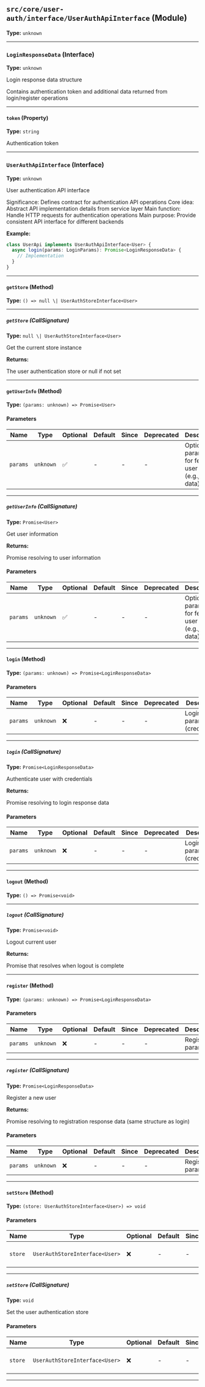 ## `src/core/user-auth/interface/UserAuthApiInterface` (Module)

**Type:** `unknown`

---

### `LoginResponseData` (Interface)

**Type:** `unknown`

Login response data structure

Contains authentication token and additional data returned from login/register operations

---

#### `token` (Property)

**Type:** `string`

Authentication token

---

### `UserAuthApiInterface` (Interface)

**Type:** `unknown`

User authentication API interface

Significance: Defines contract for authentication API operations
Core idea: Abstract API implementation details from service layer
Main function: Handle HTTP requests for authentication operations
Main purpose: Provide consistent API interface for different backends

**Example:**

```ts
class UserApi implements UserAuthApiInterface<User> {
  async login(params: LoginParams): Promise<LoginResponseData> {
    // Implementation
  }
}
```

---

#### `getStore` (Method)

**Type:** `() => null \| UserAuthStoreInterface<User>`

---

##### `getStore` (CallSignature)

**Type:** `null \| UserAuthStoreInterface<User>`

Get the current store instance

**Returns:**

The user authentication store or null if not set

---

#### `getUserInfo` (Method)

**Type:** `(params: unknown) => Promise<User>`

#### Parameters

| Name     | Type      | Optional | Default | Since | Deprecated | Description                                                   |
| -------- | --------- | -------- | ------- | ----- | ---------- | ------------------------------------------------------------- |
| `params` | `unknown` | ✅       | -       | -     | -          | Optional parameters for fetching user info (e.g., login data) |

---

##### `getUserInfo` (CallSignature)

**Type:** `Promise<User>`

Get user information

**Returns:**

Promise resolving to user information

#### Parameters

| Name     | Type      | Optional | Default | Since | Deprecated | Description                                                   |
| -------- | --------- | -------- | ------- | ----- | ---------- | ------------------------------------------------------------- |
| `params` | `unknown` | ✅       | -       | -     | -          | Optional parameters for fetching user info (e.g., login data) |

---

#### `login` (Method)

**Type:** `(params: unknown) => Promise<LoginResponseData>`

#### Parameters

| Name     | Type      | Optional | Default | Since | Deprecated | Description                    |
| -------- | --------- | -------- | ------- | ----- | ---------- | ------------------------------ |
| `params` | `unknown` | ❌       | -       | -     | -          | Login parameters (credentials) |

---

##### `login` (CallSignature)

**Type:** `Promise<LoginResponseData>`

Authenticate user with credentials

**Returns:**

Promise resolving to login response data

#### Parameters

| Name     | Type      | Optional | Default | Since | Deprecated | Description                    |
| -------- | --------- | -------- | ------- | ----- | ---------- | ------------------------------ |
| `params` | `unknown` | ❌       | -       | -     | -          | Login parameters (credentials) |

---

#### `logout` (Method)

**Type:** `() => Promise<void>`

---

##### `logout` (CallSignature)

**Type:** `Promise<void>`

Logout current user

**Returns:**

Promise that resolves when logout is complete

---

#### `register` (Method)

**Type:** `(params: unknown) => Promise<LoginResponseData>`

#### Parameters

| Name     | Type      | Optional | Default | Since | Deprecated | Description             |
| -------- | --------- | -------- | ------- | ----- | ---------- | ----------------------- |
| `params` | `unknown` | ❌       | -       | -     | -          | Registration parameters |

---

##### `register` (CallSignature)

**Type:** `Promise<LoginResponseData>`

Register a new user

**Returns:**

Promise resolving to registration response data (same structure as login)

#### Parameters

| Name     | Type      | Optional | Default | Since | Deprecated | Description             |
| -------- | --------- | -------- | ------- | ----- | ---------- | ----------------------- |
| `params` | `unknown` | ❌       | -       | -     | -          | Registration parameters |

---

#### `setStore` (Method)

**Type:** `(store: UserAuthStoreInterface<User>) => void`

#### Parameters

| Name    | Type                           | Optional | Default | Since | Deprecated | Description                            |
| ------- | ------------------------------ | -------- | ------- | ----- | ---------- | -------------------------------------- |
| `store` | `UserAuthStoreInterface<User>` | ❌       | -       | -     | -          | The user authentication store instance |

---

##### `setStore` (CallSignature)

**Type:** `void`

Set the user authentication store

#### Parameters

| Name    | Type                           | Optional | Default | Since | Deprecated | Description                            |
| ------- | ------------------------------ | -------- | ------- | ----- | ---------- | -------------------------------------- |
| `store` | `UserAuthStoreInterface<User>` | ❌       | -       | -     | -          | The user authentication store instance |

---
